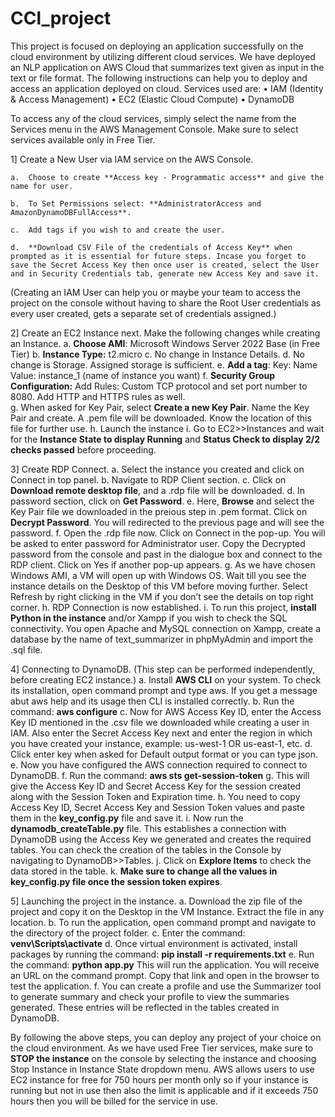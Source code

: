 # CCl_project

This project is focused on deploying an application successfully on the cloud environment by utilizing different cloud services. We have deployed an NLP application on AWS Cloud that summarizes text given as input in the text or file format. The following instructions can help you to deploy and access an application deployed on cloud.
Services used are:
•	IAM (Identity & Access Management)
•	EC2 (Elastic Cloud Compute)
•	DynamoDB

To access any of the cloud services, simply select the name from the Services menu in the AWS Management Console. Make sure to select services available only in Free Tier.

1]	Create a New User via IAM service on the AWS Console. 

    a.	Choose to create **Access key - Programmatic access** and give the name for user.
    
    b.	To Set Permissions select: **AdministratorAccess and AmazonDynamoDBFullAccess**. 
    
    c.	Add tags if you wish to and create the user.
    
    d.	**Download CSV File of the credentials of Access Key** when prompted as it is essential for future steps. Incase you forget to save the Secret Access Key then once user is created, select the User and in Security Credentials tab, generate new Access Key and save it.
    
(Creating an IAM User can help you or maybe your team to access the project on the console without having to share the Root User credentials as every user created, gets a separate set of credentials assigned.)

2]	Create an EC2 Instance next. Make the following changes while creating an Instance.
    a.	**Choose AMI**: Microsoft Windows Server 2022 Base (in Free Tier)
    b.	**Instance Type:** t2.micro
    c.	No change in Instance Details.
    d.	No change is Storage. Assigned storage is sufficient.
    e.	**Add a tag**: Key: Name
                       Value: instance_1 (name of instance you want)
    f.	**Security Group Configuration:** Add Rules: Custom TCP protocol and set port number to 8080. Add HTTP and HTTPS rules as well.    
    g.	When asked for Key Pair, select **Create a new Key Pair**. Name the Key Pair and create. A .pem file will be downloaded. Know the location of this file for further use. 
    h.	 Launch the instance
    i.	Go to EC2>>Instances and wait for the **Instance State to display Running** and **Status Check to display 2/2 checks passed** before proceeding.
    
3]	Create RDP Connect.
    a.	Select the instance you created and click on Connect in top panel.
    b.	Navigate to RDP Client section.
    c.	Click on **Download remote desktop file**, and a .rdp file will be downloaded.
    d.	In password section, click on **Get Password**.
    e.	Here, **Browse** and select the Key Pair file we downloaded in the preious step in .pem format. Click on **Decrypt Password**. You will redirected to the previous page and will see the password.
    f.	Open the .rdp file now. Click on Connect in the pop-up. You will be asked to enter password for Administrator user. Copy the Decrypted password from the console and past in the dialogue box and connect to the RDP client. Click on Yes if another pop-up appears.
    g.	As we have chosen Windows AMI, a VM will open up with Windows OS. Wait till you see the instance details on the Desktop of this VM before moving further. Select Refresh by right clicking in the VM if you don’t see the details on top right corner.
    h.	RDP Connection is now established.
    i.	To run this project, **install Python in the instance** and/or Xampp if you wish to check the SQL connectivity. You open Apache and MySQL connection on Xampp, create a database by the name of text_summarizer in phpMyAdmin and import the .sql file.
    
4]	Connecting to DynamoDB. (This step can be performed independently, before creating EC2 instance.)
    a.	Install **AWS CLI** on your system. To check its installation, open command prompt and type aws. If you get a message abut aws help and its usage then CLI is installed correctly.
    b.	Run the command: **aws configure**
    c.	Now for AWS Access Key ID, enter the Access Key ID mentioned in the .csv file we downloaded while creating a user in IAM. Also enter the Secret Access Key next and enter the region in which you have created your instance, example: us-west-1 OR us-east-1, etc.
    d.	Click enter key when asked for Default output format or you can type json.
    e.	Now you have configured the AWS connection required to connect to DynamoDB.
    f.	Run the command: **aws sts get-session-token**
    g.	This will give the Access Key ID and Secret Access Key for the session created along with the Session Token and Expiration time.
    h.	You need to copy Access Key ID, Secret Access Key and Session Token values and paste them in the **key_config.py** file and save it.
    i.	Now run the **dynamodb_createTable.py** file. This establishes a connection with DynamoDB using the Access Key we generated and creates the required tables. You can check the creation of the tables in the Console by navigating to DynamoDB>>Tables.
    j.	Click on **Explore Items** to check the data stored in the table.
    k.	**Make sure to change all the values in key_config.py file once the session token expires**.
    
5]	Launching the project in the instance.
    a.	Download the zip file of the project and copy it on the Desktop in the VM Instance. Extract the file in any location.
    b.	To run the application, open command prompt and navigate to the directory of the project folder.
    c.	Enter the command: **venv\Scripts\activate**
    d.	Once virtual environment is activated, install packages by running the command: **pip install -r requirements.txt**
    e.	Run the command: **python app.py**
        This will run the application. You will receive an URL on the command prompt. Copy that link and open in the browser to test the application.
    f.	You can create a profile and use the Summarizer tool to generate summary and check your profile to view the summaries generated. These entries will be reflected in the tables created in DynamoDB.

By following the above steps, you can deploy any project of your choice on the cloud environment. As we have used Free Tier services, make sure to **STOP the instance** on the console by selecting the instance and choosing Stop Instance in Instance State dropdown menu. AWS allows users to use EC2 instance for free for 750 hours per month only so if your instance is running but not in use then also the limit is applicable and if it exceeds 750 hours then you will be billed for the service in use.
